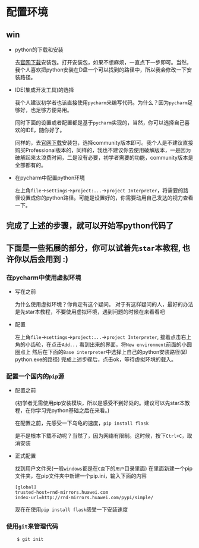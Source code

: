 # 配置环境

## win

- python的下载和安装

    去[官网下载](https://www.python.org/downloads/)安装包。打开安装包，如果不想麻烦，一直点下一步即可。当然，我个人喜欢把python安装在D盘一个可以找到的路径中，所以我会修改一下安装路径。

- IDE(集成开发工具)的选择

    我个人建议初学者也该直接使用`pycharm`来编写代码。为什么？因为`pycharm`足够好，也足够方便易用。
    
    同时下面的设置或者配置都是基于`pycharm`实现的，当然，你可以选择自己喜欢的IDE，随你好了。
    
    同样的，去[官网下载](https://www.jetbrains.com/pycharm/download/#section=windows)安装包，选择community版本即可。我个人是不建议直接购买Professional版本的，同样的，我也不建议你去使用破解版本，一是因为破解起来太浪费时间，二是没有必要，初学者需要的功能，community版本是全部都有的。
- 在pycharm中配置python环境

    左上角`file`->`settings`->`project:...`->`project Interpreter`，将需要的路径设置成你的python路径。可能是设置好的，你需要动用自己发达的视力查看一下。
    
## 完成了上述的步骤，就可以开始写python代码了

## 下面是一些拓展的部分，你可以试着先`star`本教程, 也许你以后会用到 :)

### 在pycharm中使用虚拟环境

- 写在之前

    为什么使用虚拟环境？你肯定有这个疑问。
    对于有这样疑问的人，最好的办法是先star本教程，不要使用虚拟环境，遇到问题的时候在来看看吧

- 配置

    左上角`file`->`settings`->`project:...`->`project Interpreter`, 接着点击右上角的小齿轮，在点击`Add...`
    看到出来的界面，将`New environment`前面的小圆圈点上
    然后在下面的`Base interpreter`中选择上自己的python安装路径(即python.exe的路径)
    完成上述步骤后，点击ok，等待虚拟环境的载入。
    
### 配置一个国内的`pip`源

- 配置之前

    (初学者无需使用pip安装模块，所以是感受不到好处的。建议可以先star本教程，在你学习完python基础之后在来看。)
    
    在配置之前，先感受一下乌龟的速度，`pip install flask`
    
    是不是根本下载不动呢？当然了，因为网络有限制。这时候，按下`Ctrl+C`，取消安装
    
- 正式配置
    
    找到用户文件夹(一般`windows`都是在`C盘`下的`用户`目录里面)
    在里面新建一个pip文件夹，在pip文件夹中新建一个pip.ini，输入下面的内容
    ```
    [global]
    trusted-host=rnd-mirrors.huawei.com
    index-url=http://rnd-mirrors.huawei.com/pypi/simple/
    ```
    现在在使用`pip install flask`感受一下安装速度
    
    
### 使用`git`来管理代码

        $ git init
        
